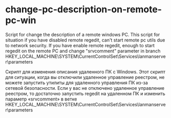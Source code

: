 # change-pc-description-on-remote-pc-win
Script for change the description of a remote windows PC.
This script for situation if you have disabled remote regedit, can't start remote pc utils due to network security.
If you have enable remote regedit, enough to start regedit on the remote PC and change "srvcomment" parameter in branch HKEY_LOCAL_MACHINE\SYSTEM\CurrentControlSet\Services\lanmanserver\parameters

Скрипт для изменения описания удаленного ПК с Windows.
Этот скрипт для ситуации, когда вы отключили удаленное управление реестром, не можете запустить утилиты для удаленного управления ПК из-за сетевой безопасности.
Если у вас не отключено удаленное управление реестром, то достаточно запустить regedit на удаленном ПК и изменить параметр «srvcomment» в ветке HKEY_LOCAL_MACHINE\SYSTEM\CurrentControlSet\Services\lanmanserver\parameters
